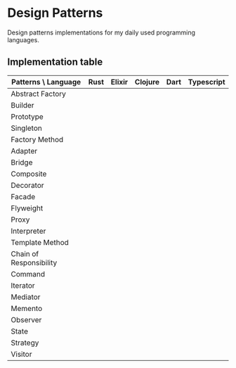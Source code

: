 # Design Patterns

Design patterns implementations for my daily used programming languages.

## Implementation table

| Patterns \ Language     | Rust | Elixir | Clojure | Dart | Typescript |
| ----------------------- | :--: | :----: | :-----: | :--: | :--------: |
| Abstract Factory        |      |        |         |      |            |
| Builder                 |      |        |         |      |            |
| Prototype               |      |        |         |      |            |
| Singleton               |      |        |         |      |            |
| Factory Method          |      |        |         |      |            |
| Adapter                 |      |        |         |      |            |
| Bridge                  |      |        |         |      |            |
| Composite               |      |        |         |      |            |
| Decorator               |      |        |         |      |            |
| Facade                  |      |        |         |      |            |
| Flyweight               |      |        |         |      |            |
| Proxy                   |      |        |         |      |            |
| Interpreter             |      |        |         |      |            |
| Template Method         |      |        |         |      |            |
| Chain of Responsibility |      |        |         |      |            |
| Command                 |      |        |         |      |            |
| Iterator                |      |        |         |      |            |
| Mediator                |      |        |         |      |            |
| Memento                 |      |        |         |      |            |
| Observer                |      |        |         |      |            |
| State                   |      |        |         |      |            |
| Strategy                |      |        |         |      |            |
| Visitor                 |      |        |         |      |            |
